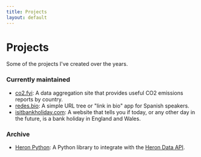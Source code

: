 ```yaml
---
title: Projects
layout: default
---
```


# Projects

Some of the projects I've created over the years.

### Currently maintained

- [co2.fyi](https://co2.fyi):
    A data aggregation site that provides useful CO2 emissions reports by country.
- [redes.bio](https://redes.bio):
    A simple URL tree or "link in bio" app for Spanish speakers.
- [isitbankholiday.com](https://isitbankholiday.com):
    A website that tells you if today, or any other day in the future, is a
    bank holiday in England and Wales.

### Archive

- [Heron Python](https://pypi.org/project/heron-data/):
    A Python library to integrate with the [Heron Data API](https://docs.herondata.io/api).
